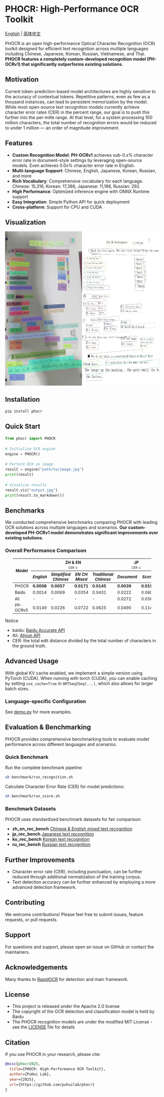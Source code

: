 # PHOCR: High-Performance OCR Toolkit

[English](README.md) | [简体中文](README_CN.md)

PHOCR is an open high-performance Optical Character Recognition (OCR) toolkit designed for efficient text recognition across multiple languages including Chinese, Japanese, Korean, Russian, Vietnamese, and Thai. **PHOCR features a completely custom-developed recognition model (PH-OCRv1) that significantly outperforms existing solutions.**

## Motivation

Current token-prediction-based model architectures are highly sensitive to the accuracy of contextual tokens. Repetitive patterns, even as few as a thousand instances, can lead to persistent memorization by the model. While most open-source text recognition models currently achieve character error rates (CER) in the percent range, our goal is to push this further into the per-mille range. At that level, for a system processing 100 million characters, the total number of recognition errors would be reduced to under 1 million — an order of magnitude improvement.

## Features

- **Custom Recognition Model**: **PH-OCRv1** achieves sub-0.x% character error rate in document-style settings by leveraging open-source models. Even achieves 0.0x% character error rate in English.
- **Multi-language Support**: Chinese, English, Japanese, Korean, Russian, and more
- **Rich Vocabulary**: Comprehensive vocabulary for each language. Chinese: 15,316, Korean: 17,388, Japanese: 11,186, Russian: 292.
- **High Performance**: Optimized inference engine with ONNX Runtime support
- **Easy Integration**: Simple Python API for quick deployment
- **Cross-platform**: Support for CPU and CUDA

## Visualization

![Visualization](./vis.gif)

## Installation

```bash
pip install phocr
```

## Quick Start

```python
from phocr import PHOCR

# Initialize OCR engine
engine = PHOCR()

# Perform OCR on image
result = engine("path/to/image.jpg")
print(result)

# Visualize results
result.vis("output.jpg")
print(result.to_markdown())
```

## Benchmarks

We conducted comprehensive benchmarks comparing PHOCR with leading OCR solutions across multiple languages and scenarios. **Our custom-developed PH-OCRv1 model demonstrates significant improvements over existing solutions.**

### Overall Performance Comparison

<table style="width: 90%; margin: auto; border-collapse: collapse; font-size: small;">
  <thead>
    <tr>
      <th rowspan="2">Model</th>
      <th colspan="4">ZH & EN<br><span style="font-weight: normal; font-size: x-small;">CER ↓</span></th>
      <th colspan="2">JP<br><span style="font-weight: normal; font-size: x-small;">CER ↓</span></th>
      <th colspan="2">KO<br><span style="font-weight: normal; font-size: x-small;">CER ↓</span></th>
      <th colspan="1">RU<br><span style="font-weight: normal; font-size: x-small;">CER ↓</span></th>
    </tr>
    <tr>
      <th><i>English</i></th>
      <th><i>Simplified Chinese</i></th>
      <th><i>EN CH Mixed</i></th>
      <th><i>Traditional Chinese</i></th>
      <th><i>Document</i></th>
      <th><i>Scene</i></th>
      <th><i>Document</i></th>
      <th><i>Scene</i></th>
      <th><i>Document</i></th>
    </tr>
  </thead>
  <tbody>
    <tr>
      <td>PHOCR</td>
      <td><strong>0.0008</strong></td>
      <td><strong>0.0057</strong></td>
      <td><strong>0.0171</strong></td>
      <td><strong>0.0145</strong></td>
      <td><strong>0.0039</strong></td>
      <td><strong>0.0197</strong></td>
      <td><strong>0.0050</strong></td>
      <td><strong>0.0255</strong></td>
      <td><strong>0.0046</strong></td>
    </tr>
    <tr>
      <td>Baidu</td>
      <td>0.0014</td>
      <td>0.0069</td>
      <td>0.0354</td>
      <td>0.0431</td>
      <td>0.0222</td>
      <td>0.0607</td>
      <td>0.0238</td>
      <td>0.212</td>
      <td>0.0786</td>
    </tr>
    <tr>
      <td>Ali</td>
      <td>-</td>
      <td>-</td>
      <td>-</td>
      <td>-</td>
      <td>0.0272</td>
      <td>0.0564</td>
      <td>0.0159</td>
      <td>0.102</td>
      <td>0.0616</td>
    </tr>
    <tr>
      <td>PP-OCRv5</td>
      <td>0.0149</td>
      <td>0.0226</td>
      <td>0.0722</td>
      <td>0.0625</td>
      <td>0.0490</td>
      <td>0.1140</td>
      <td>0.0113</td>
      <td>0.0519</td>
      <td>0.0348</td>
    </tr>
  </tbody>
</table>


Notice

- baidu: [Baidu Accurate API](https://ai.baidu.com/tech/ocr/general)
- Ali: [Aliyun API](https://help.aliyun.com/zh/ocr/product-overview/recognition-of-characters-in-languages-except-for-chinese-and-english-1)
- CER: the total edit distance divided by the total number of characters in the ground truth.


## Advanced Usage

With global KV cache enabled, we implement a simple version using PyTorch (CUDA). When running with torch (CUDA), you can enable caching by setting `use_cache=True` in `ORTSeq2Seq(...)`, which also allows for larger batch sizes.

### Language-specific Configuration

See [demo.py](./demo.py) for more examples.

## Evaluation & Benchmarking

PHOCR provides comprehensive benchmarking tools to evaluate model performance across different languages and scenarios.

### Quick Benchmark

Run the complete benchmark pipeline:
```bash
sh benchmark/run_recognition.sh
```

Calculate Character Error Rate (CER) for model predictions:
```bash
sh benchmark/run_score.sh
```

### Benchmark Datasets

PHOCR uses standardized benchmark datasets for fair comparison:

- **zh_en_rec_bench** [Chinese & English mixed text recognition](https://huggingface.co/datasets/puhuilab/zh_en_rec_bench)
- **jp_rec_bench** [Japanese text recognition](https://huggingface.co/datasets/puhuilab/jp_rec_bench)
- **ko_rec_bench** [Korean text recognition](https://huggingface.co/datasets/puhuilab/ko_rec_bench)
- **ru_rec_bench** [Russian text recognition](https://huggingface.co/datasets/puhuilab/ru_rec_bench)

## Further Improvements

- Character error rate (CER), including punctuation, can be further reduced through additional normalization of the training corpus.
- Text detection accuracy can be further enhanced by employing a more advanced detection framework.

## Contributing

We welcome contributions! Please feel free to submit issues, feature requests, or pull requests.

## Support

For questions and support, please open an issue on GitHub or contact the maintainers.

## Acknowledgements

Many thanks to [RapidOCR](https://github.com/RapidAI/RapidOCR) for detection and main framework.

## License

- This project is released under the Apache 2.0 license
- The copyright of the OCR detection and classification model is held by Baidu
- The PHOCR recognition models are under the modified MIT License - see the [LICENSE](./LICENSE) file for details

## Citation

If you use PHOCR in your research, please cite:

```bibtex
@misc{phocr2025,
  title={PHOCR: High-Performance OCR Toolkit},
  author={PuHui Lab},
  year={2025},
  url={https://github.com/puhuilab/phocr}
}
```